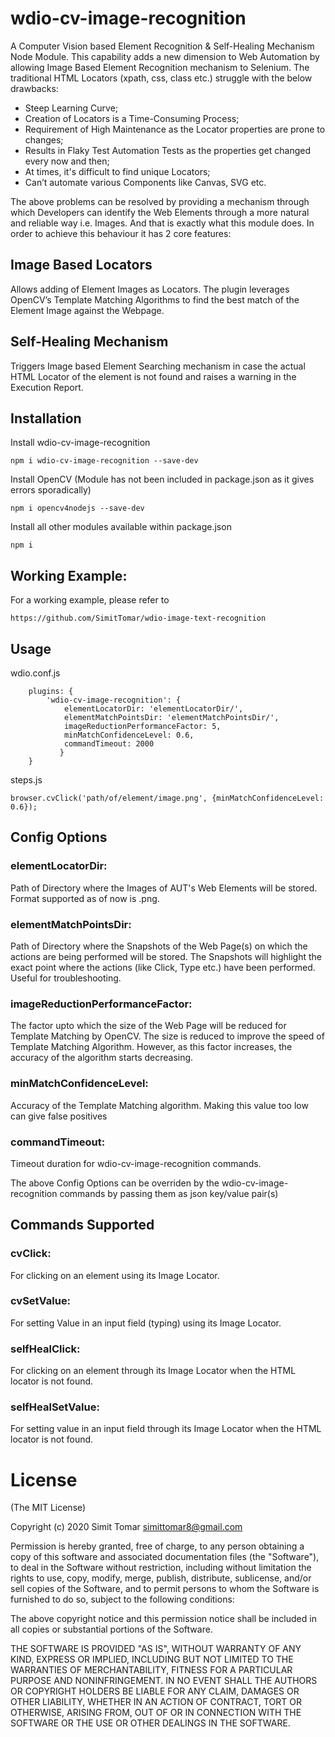 # wdio-cv-image-recognition

A	Computer Vision based Element Recognition & Self-Healing Mechanism Node Module. This capability adds a new dimension to Web Automation by allowing Image Based Element Recognition mechanism to Selenium. The traditional HTML Locators (xpath, css, class etc.) struggle with the below drawbacks:


*   Steep Learning Curve;
*	Creation of Locators is a Time-Consuming Process;
*	Requirement of High Maintenance as the Locator properties are prone to changes;
*	Results in Flaky Test Automation Tests as the properties get changed every now and then;
*	At times, it's difficult to find unique Locators;
*	Can’t automate various Components like Canvas, SVG etc.

The above problems can be resolved by providing a mechanism through which Developers can identify the Web Elements through a more natural and reliable way i.e. Images. And that is exactly what this module does. In order to achieve this behaviour it has 2 core features:

## Image Based Locators

Allows adding of Element Images as Locators. The plugin leverages OpenCV’s Template Matching Algorithms to find the best match of the Element Image against the Webpage.

## Self-Healing Mechanism

Triggers Image based Element Searching mechanism in case the actual HTML Locator of the element is not found and raises a warning in the Execution Report.


## Installation

Install wdio-cv-image-recognition
 
```
npm i wdio-cv-image-recognition --save-dev
```

Install OpenCV (Module has not been included in package.json as it gives errors sporadically)

```
npm i opencv4nodejs --save-dev
```

Install all other modules available within package.json

```
npm i
```

## Working Example:

For a working example, please refer to 

```
https://github.com/SimitTomar/wdio-image-text-recognition
```

## Usage

wdio.conf.js

```
    plugins: {
        'wdio-cv-image-recognition': {
            elementLocatorDir: 'elementLocatorDir/',
            elementMatchPointsDir: 'elementMatchPointsDir/',
            imageReductionPerformanceFactor: 5,
            minMatchConfidenceLevel: 0.6,
            commandTimeout: 2000
           }
    }
```
steps.js

```
browser.cvClick('path/of/element/image.png', {minMatchConfidenceLevel: 0.6});
```


## Config Options

### elementLocatorDir:
Path of Directory where the Images of AUT's Web Elements will be stored. Format supported as of now is .png.

### elementMatchPointsDir:
Path of Directory where the Snapshots of the Web Page(s) on which the actions are being performed will be stored. The Snapshots will highlight the exact point where the actions (like Click, Type etc.) have been performed. Useful for troubleshooting.

### imageReductionPerformanceFactor:
The factor upto which the size of the Web Page will be reduced for Template Matching by OpenCV. The size is reduced to improve the speed of Template Matching Algorithm. However, as this factor increases, the accuracy of the algorithm starts decreasing.

### minMatchConfidenceLevel:
Accuracy of the Template Matching algorithm. Making this value too low can give false positives

### commandTimeout:
Timeout duration for wdio-cv-image-recognition commands.

The above Config Options can be overriden by the wdio-cv-image-recognition commands by passing them as json key/value pair(s)

## Commands Supported

### cvClick:
For clicking on an element using its Image Locator.

### cvSetValue:
For setting Value in an input field (typing) using its Image Locator.

### selfHealClick:
For clicking on an element through its Image Locator when the HTML locator is not found.

### selfHealSetValue:
For setting value in an input field through its Image Locator when the HTML locator is not found.


# License
(The MIT License)

Copyright (c) 2020 Simit Tomar simittomar8@gmail.com

Permission is hereby granted, free of charge, to any person obtaining a copy of this software and associated documentation files (the "Software"), to deal in the Software without restriction, including without limitation the rights to use, copy, modify, merge, publish, distribute, sublicense, and/or sell copies of the Software, and to permit persons to whom the Software is furnished to do so, subject to the following conditions:

The above copyright notice and this permission notice shall be included in all copies or substantial portions of the Software.

THE SOFTWARE IS PROVIDED "AS IS", WITHOUT WARRANTY OF ANY KIND, EXPRESS OR IMPLIED, INCLUDING BUT NOT LIMITED TO THE WARRANTIES OF MERCHANTABILITY, FITNESS FOR A PARTICULAR PURPOSE AND NONINFRINGEMENT. IN NO EVENT SHALL THE AUTHORS OR COPYRIGHT HOLDERS BE LIABLE FOR ANY CLAIM, DAMAGES OR OTHER LIABILITY, WHETHER IN AN ACTION OF CONTRACT, TORT OR OTHERWISE, ARISING FROM, OUT OF OR IN CONNECTION WITH THE SOFTWARE OR THE USE OR OTHER DEALINGS IN THE SOFTWARE.